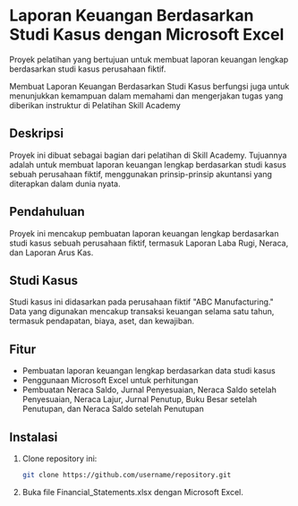 # Laporan Keuangan Berdasarkan Studi Kasus dengan Microsoft Excel
Proyek pelatihan yang bertujuan untuk membuat laporan keuangan lengkap berdasarkan studi kasus perusahaan fiktif.

Membuat Laporan Keuangan Berdasarkan Studi Kasus berfungsi juga untuk menunjukkan kemampuan dalam memahami dan mengerjakan tugas yang diberikan instruktur di Pelatihan Skill Academy


## Deskripsi
Proyek ini dibuat sebagai bagian dari pelatihan di Skill Academy. Tujuannya adalah untuk membuat laporan keuangan lengkap berdasarkan studi kasus sebuah perusahaan fiktif, menggunakan prinsip-prinsip akuntansi yang diterapkan dalam dunia nyata.


## Pendahuluan
Proyek ini mencakup pembuatan laporan keuangan lengkap berdasarkan studi kasus sebuah perusahaan fiktif, termasuk Laporan Laba Rugi, Neraca, dan Laporan Arus Kas.


## Studi Kasus
Studi kasus ini didasarkan pada perusahaan fiktif "ABC Manufacturing." Data yang digunakan mencakup transaksi keuangan selama satu tahun, termasuk pendapatan, biaya, aset, dan kewajiban.

## Fitur
- Pembuatan laporan keuangan lengkap berdasarkan data studi kasus
- Penggunaan Microsoft Excel untuk perhitungan
- Pembuatan Neraca Saldo, Jurnal Penyesuaian, Neraca Saldo setelah Penyesuaian, Neraca Lajur, Jurnal Penutup, Buku Besar setelah Penutupan, dan Neraca Saldo setelah Penutupan


## Instalasi
1. Clone repository ini:
   ```bash
   git clone https://github.com/username/repository.git
2. Buka file Financial_Statements.xlsx dengan Microsoft Excel.


